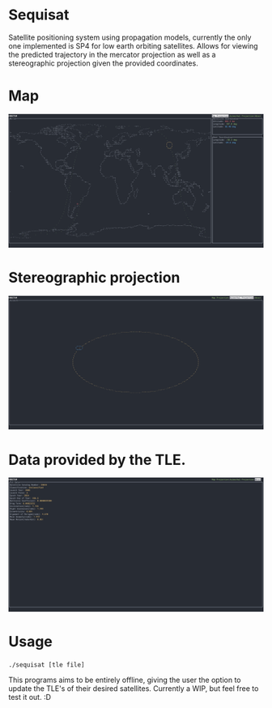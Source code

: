 # Sequisat
Satellite positioning system using propagation models, currently the only one implemented is SP4 for low earth orbiting satellites. Allows for viewing the predicted trajectory in the mercator projection as well as a stereographic projection given the provided coordinates.
# Map
![image description](demo_1.png)
# Stereographic projection
![image description](demo_2.png)
# Data provided by the TLE.
![image description](demo_3.png)
# Usage
`./sequisat [tle file]`

This programs aims to be entirely offline, giving the user the option to update the TLE's of their desired satellites. Currently a WIP, but feel free to test it out. :D
